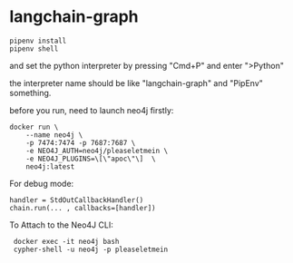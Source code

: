 # langchain-graph

```
pipenv install
pipenv shell

```

and set the python interpreter by pressing "Cmd+P" and enter ">Python"

the interpreter name should be like "langchain-graph" and "PipEnv" something.

before you run, need to launch neo4j firstly:

```
docker run \
    --name neo4j \
    -p 7474:7474 -p 7687:7687 \
    -e NEO4J_AUTH=neo4j/pleaseletmein \
    -e NEO4J_PLUGINS=\[\"apoc\"\]  \
    neo4j:latest
```


For debug mode:

```
handler = StdOutCallbackHandler()
chain.run(... , callbacks=[handler])
```


To Attach to the Neo4J CLI:
```
 docker exec -it neo4j bash
 cypher-shell -u neo4j -p pleaseletmein
```